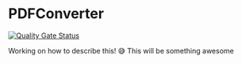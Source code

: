 # PDFConverter
[![Quality Gate Status](https://sonarcloud.io/api/project_badges/measure?project=PawanRoy1997_PDFConverter&metric=alert_status)](https://sonarcloud.io/summary/new_code?id=PawanRoy1997_PDFConverter)

Working on how to describe this! 😅
This will be something awesome